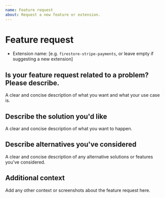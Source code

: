 ```yaml
---
name: Feature request
about: Request a new feature or extension.
---
```


# Feature request

- Extension name: [e.g. `firestore-stripe-payments`, or leave empty if suggesting a new extension]

## Is your feature request related to a problem? Please describe.

A clear and concise description of what you want and what your use case is.

## Describe the solution you'd like

A clear and concise description of what you want to happen.

## Describe alternatives you've considered

A clear and concise description of any alternative solutions or features you've considered.

## Additional context

Add any other context or screenshots about the feature request here.

